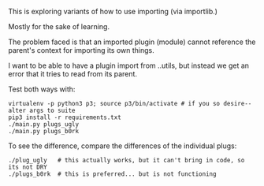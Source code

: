 This is exploring variants of how to use importing (via importlib.)

Mostly for the sake of learning.

The problem faced is that an imported plugin (module) cannot reference the parent's context for importing its own things.

I want to be able to have a plugin import from ..utils, but instead we get an error that it tries to read from its parent.

Test both ways with:

    virtualenv -p python3 p3; source p3/bin/activate # if you so desire--alter args to suite
    pip3 install -r requirements.txt
    ./main.py plugs_ugly
    ./main.py plugs_b0rk

To see the difference, compare the differences of the individual plugs:

    ./plug_ugly   # this actually works, but it can't bring in code, so its not DRY
    ./plugs_b0rk  # this is preferred... but is not functioning
